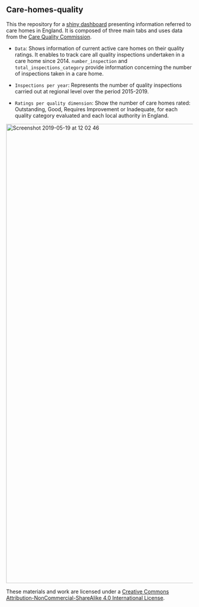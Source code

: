 ## Care-homes-quality

This the repository for a [shiny dashboard](https://edugonzaloalmorox.shinyapps.io/care-homes-quality/) presenting information referred to care homes in England. It is composed of three main tabs and uses data from the [Care Quality Commission](https://www.cqc.org.uk/about-us/transparency/using-cqc-data). 

- `Data`: Shows information of current active care homes on their quality ratings. It enables to track care all quality inspections undertaken in a care home since 2014. `number_inspection` and `total_inspections_category` provide information concerning the number of inspections taken in a care home.

- `Inspections per year`: Represents the number of quality inspections carried out at regional level over the period 2015-2019. 


- `Ratings per quality dimension`: Show the number of care homes rated: Outstanding, Good, Requires Improvement or Inadequate, for each quality category evaluated and each local authority in England. 


<img width="1236" alt="Screenshot 2019-05-19 at 12 02 46" src="https://user-images.githubusercontent.com/15041004/58133191-33692200-7c1b-11e9-8694-7f52f7376d5d.png">


These materials and work are licensed under a [Creative Commons Attribution-NonCommercial-ShareAlike 4.0 International License](https://creativecommons.org/licenses/by-nc-sa/4.0/).
